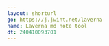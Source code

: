 ```yaml
---
layout: shorturl
go: https://j.jwint.net/laverna
name: Laverna md note tool
dt: 240410093701
---
```

